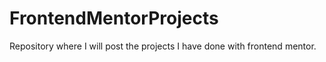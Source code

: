 # FrontendMentorProjects
Repository where I will post the projects I have done with frontend mentor.
